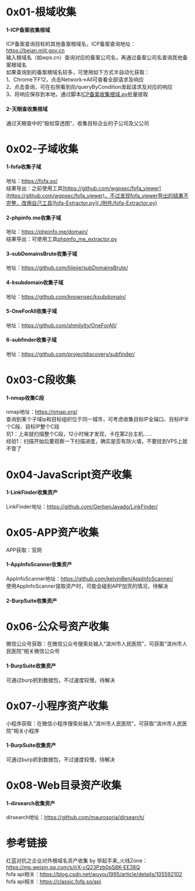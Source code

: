 # 0x01-根域收集
#### 1-ICP备案收集根域
ICP备案查询目标的其他备案根域名，ICP备案查询地址：https://beian.miit.gov.cn  
输入根域名（如wps.cn）查询对应的备案公司名，再通过备案公司名查询其他备案根域名  
如果查询到的备案根域名较多，可使用如下方式半自动化获取：  
1、Chrome下F12，点击Network->All可查看全部请求及响应  
2、点击查询，可在右侧看到向/queryByCondition发起请求及对应的响应  
3、将响应保存到本地，通过脚本[ICP备案收集根域.py](./附件/ICP备案收集根域/ICP备案收集根域.py)批量提取  
#### 2-天眼查收集根域
通过天眼查中的“股权穿透图”，收集目标企业的子公司及父公司  

# 0x02-子域收集
#### 1-fofa收集子域
地址：https://fofa.so/  
结果导出：之前使用工具[https://github.com/wgpsec/fofa_viewer](https://github.com/wgpsec/fofa_viewer)，不过发现fofa_viewer导出的结果不完整，改用自己工具[fofa-Extractor.py](./附件/fofa-Extractor.py)  
#### 2-phpinfo.me收集子域
地址：https://phpinfo.me/domain/  
结果导出：可使用工具[phpinfo_me_extractor.py](./附件/phpinfo_me_extractor.py)  
#### 3-subDomainsBrute收集子域
地址：https://github.com/lijiejie/subDomainsBrute/  
#### 4-ksubdomain收集子域
地址：https://github.com/knownsec/ksubdomain/  
#### 5-OneForAll收集子域
地址：https://github.com/shmilylty/OneForAll/  
#### 6-subfinder收集子域
地址：https://github.com/projectdiscovery/subfinder/  

# 0x03-C段收集
#### 1-nmap收集C段
nmap地址：https://nmap.org/  
查询到某个子域ip和目标组织位于同一城市，可考虑收集目标IP全端口、目标IP半个C段、目标IP整个C段  
坑1：上来就扫描整个C段，12小时候才发现，卡在第2台主机......  
经验1：扫描开始后要观察一下扫描进度，确实是否有防火墙，不要挂到VPS上就不管了  

# 0x04-JavaScript资产收集
#### 1-LinkFinder收集资产
LinkFinder地址：https://github.com/GerbenJavado/LinkFinder/  

# 0x05-APP资产收集
APP获取：官网  
#### 1-AppInfoScanner收集资产
AppInfoScanner地址：https://github.com/kelvinBen/AppInfoScanner/  
使用AppInfoScanner提取资产时，可能会碰到APP加壳的情况，待解决  
#### 2-BurpSuite收集资产

# 0x06-公众号资产收集
微信公众号获取：在微信公众号搜索处输入“滨州市人民医院”，可获取“滨州市人民医院”相关微信公众号  
#### 1-BurpSuite收集资产
可通过burp抓到数据包，不过速度较慢，待解决  

# 0x07-小程序资产收集
小程序获取：在微信小程序搜索处输入“滨州市人民医院”，可获取“滨州市人民医院”相关小程序  
#### 1-BurpSuite收集资产
可通过burp抓到数据包，不过速度较慢，待解决  

# 0x08-Web目录资产收集
#### 1-dirsearch收集资产
dirsearch地址：https://github.com/maurosoria/dirsearch/  

# 参考链接
红蓝对抗之企业对外根域名资产收集 by 举起手来_火线Zone：https://mp.weixin.qq.com/s/irX-cQ23Pzb0pS8K-EE38Q  
fofa api相关：https://blog.csdn.net/wuyou1995/article/details/105592102  
fofa api相关：https://classic.fofa.so/api  
